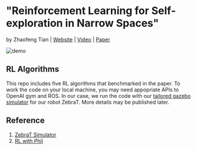 # "Reinforcement Learning for Self-exploration in Narrow Spaces"
by Zhaofeng Tian | [Website](https://sites.google.com/view/rl4exploration) | [Video](https://youtu.be/7TB-1-NkQPw) | [Paper](https://arxiv.org/pdf/2209.08349.pdf)

![demo](https://lh3.googleusercontent.com/WaFCfvReGYNzDCN_dOOEZ9lM4fY1OpnzdOwSb24Y0PqO1cjvpzR5sGIBJp6krROol9Gh8hxG8pPlw-2hjUK9W5zFeGJapQP3QEvhFtnH_0uj3GPN-o6sSG4IRQDrV0KeMA=w1280)

## RL Algorithms
This repo includes five RL algorithms that benchmarked in the paper. 
To work the code on your local machine, you may need appopriate APIs to OpenAI gym and ROS. 
In our case, we run the code with our [tailored gazebo simulator](https://github.com/Zhaofeng-Tian/ZebraT-Simulator) for our robot ZebraT.
More details may be published later.

## Reference
1. [ZebraT Simulator](https://github.com/Zhaofeng-Tian/ZebraT-Simulator)
2. [RL with Phil](https://www.youtube.com/c/MachineLearningwithPhil)
